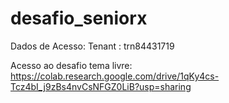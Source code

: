 # desafio_seniorx

Dados de Acesso:
Tenant : trn84431719

Acesso ao desafio tema livre:
https://colab.research.google.com/drive/1qKy4cs-Tcz4bI_j9zBs4nvCsNFGZ0LiB?usp=sharing
